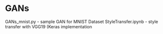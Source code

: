 # GANs
GANs_mnist.py - sample GAN for MNIST Dataset
StyleTransfer.ipynb - style transfer with VGG19 (Keras implementation
